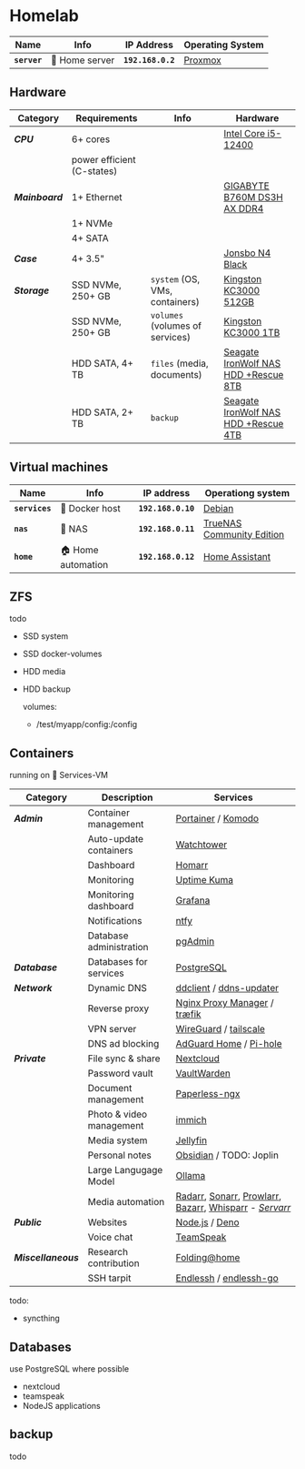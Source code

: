 # Homelab

|Name|Info|IP Address|Operating System|
|-|-|-|-|
|**`server`**|🍗 Home server|**`192.168.0.2`**|[Proxmox](https://proxmox.com/)|

## Hardware

|Category|Requirements|Info|Hardware|
|-|-|-|-|
|***CPU***|6+ cores||[Intel Core i5-12400](https://www.intel.de/content/www/de/de/products/sku/134586/intel-core-i512400-processor-18m-cache-up-to-4-40-ghz/specifications.html)|
||power efficient (C-states)|||
|***Mainboard***|1+ Ethernet||[GIGABYTE B760M DS3H AX DDR4](https://www.gigabyte.com/de/Motherboard/B760M-DS3H-AX-DDR4-rev-1x)|
||1+ NVMe|||
||4+ SATA|||
|***Case***|4+ 3.5"||[Jonsbo N4 Black](https://www.jonsbo.com/en/products/N4Black.html)|
|***Storage***|SSD NVMe, 250+ GB|`system` (OS, VMs, containers)|[Kingston KC3000 512GB](https://www.kingston.com/de/support/technical/products/kc3000)|
||SSD NVMe, 250+ GB|`volumes` (volumes of services)|[Kingston KC3000 1TB](https://www.kingston.com/de/support/technical/products/kc3000)|
||HDD SATA, 4+ TB|`files` (media, documents)|[Seagate IronWolf NAS HDD +Rescue 8TB](https://www.seagate.com/de/de/products/nas-drives/ironwolf-hard-drive/)|
||HDD SATA, 2+ TB|`backup`|[Seagate IronWolf NAS HDD +Rescue 4TB](https://www.seagate.com/de/de/products/nas-drives/ironwolf-hard-drive/)|

## Virtual machines

|Name|Info|IP address|Operationg system|
|-|-|-|-|
|**`services`**|🐋 Docker host|**`192.168.0.10`**|[Debian](https://debian.org/)|
|**`nas`**|💾 NAS|**`192.168.0.11`**|[TrueNAS Community Edition](https://www.truenas.com/truenas-community-edition/)|
|**`home`**|🏠 Home automation|**`192.168.0.12`**|[Home Assistant](https://home-assistant.io/)|

## ZFS

todo

- SSD system
- SSD docker-volumes
- HDD media
- HDD backup

    volumes:

  - /test/myapp/config:/config

## Containers

running on 🐋 Services-VM

|Category|Description|Services|
|-|-|-|
|***Admin***|Container management|[Portainer](https://portainer.io/) / [Komodo](https://komo.do/)|
||Auto-update containers|[Watchtower](https://github.com/containrrr/watchtower)|
||Dashboard|[Homarr](https://homarr.dev/)|
||Monitoring|[Uptime Kuma](https://uptime.kuma.pet/)|
||Monitoring dashboard|[Grafana](https://grafana.com/)|
||Notifications|[ntfy](https://docs.ntfy.sh/)|
||Database administration|[pgAdmin](https://www.pgadmin.org/)|
|***Database***|Databases for services|[PostgreSQL](https://www.postgresql.org/)|
|***Network***|Dynamic DNS|[ddclient](https://docs.linuxserver.io/images/docker-ddclient/) / [ddns-updater](https://github.com/qdm12/ddns-updater)|
||Reverse proxy|[Nginx Proxy Manager](https://nginxproxymanager.com/) / [træfik](https://traefik.io/)|
||VPN server|[WireGuard](https://wireguard.com/) / [tailscale](https://tailscale.com/)|
||DNS ad blocking|[AdGuard Home](https://github.com/AdguardTeam/AdGuardHome) / [Pi-hole](https://pi-hole.net/)|
|***Private***|File sync & share|[Nextcloud](https://docs.linuxserver.io/images/docker-nextcloud/)|
||Password vault|[VaultWarden](https://github.com/dani-garcia/vaultwarden)|
||Document management|[Paperless-ngx](https://docs.paperless-ngx.com/)|
||Photo & video management|[immich](https://immich.app/)|
||Media system|[Jellyfin](https://docs.linuxserver.io/images/docker-jellyfin/)|
||Personal notes|[Obsidian](https://docs.linuxserver.io/images/docker-obsidian/) / TODO: Joplin|
||Large Langugage Model|[Ollama](https://ollama.com/)|
||Media automation|[Radarr](https://docs.linuxserver.io/images/docker-radarr/), [Sonarr](https://docs.linuxserver.io/images/docker-sonarr/), [Prowlarr](https://docs.linuxserver.io/images/docker-prowlarr/), [Bazarr](https://docs.linuxserver.io/images/docker-bazarr/), [Whisparr](https://wiki.servarr.com/whisparr) - [*Servarr*](https://wiki.servarr.com/)|
|***Public***|Websites|[Node.js](https://nodejs.org/) / [Deno](https://deno.com/)|
||Voice chat|[TeamSpeak](https://teamspeak.com/)|
|***Miscellaneous***|Research contribution|[Folding@home](https://docs.linuxserver.io/images/docker-foldingathome/)|
||SSH tarpit|[Endlessh](https://github.com/skeeto/endlessh) / [endlessh-go](https://github.com/shizunge/endlessh-go)|

todo:

- syncthing

## Databases

use PostgreSQL where possible

- nextcloud
- teamspeak
- NodeJS applications

## backup

todo
